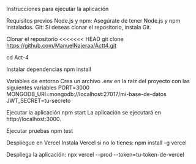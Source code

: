 Instrucciones para ejecutar la aplicación


Requisitos previos
Node.js y npm: Asegúrate de tener Node.js y npm instalados.
Git: Si deseas clonar el repositorio, instala Git.


Clonar el repositorio
<<<<<<< HEAD
git clone https://github.com/ManuelNajeraa/Actt4.git


cd Act-4


Instalar dependencias
npm install


Variables de entorno
Crea un archivo .env en la raíz del proyecto con las siguientes variables
PORT=3000
MONGODB_URI=mongodb://localhost:27017/mi-base-de-datos
JWT_SECRET=tu-secreto


Ejecutar la aplicación
npm start
La aplicación se ejecutará en http://localhost:3000.


Ejecutar pruebas
npm test


Despliegue en Vercel
Instala Vercel si no lo tienes:
npm install -g vercel


Despliega la aplicación:
npx vercel --prod --token=tu-token-de-vercel
